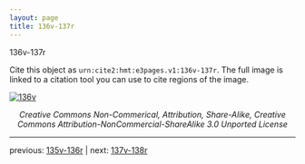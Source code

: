 ```yaml
---
layout: page
title: 136v-137r
---
```


136v-137r

Cite this object as `urn:cite2:hmt:e3pages.v1:136v-137r`. The full image is linked to a citation tool you can use to cite regions of the image.

[![136v](http://www.homermultitext.org/iipsrv?IIIF=/project/homer/pyramidal/deepzoom/hmt/e3bifolio/v1/E3_136v_137r.tif/full/800,/0/default.jpg)](http://www.homermultitext.org/ict2/?urn=urn:cite2:hmt:e3bifolio.v1:E3_136v_137r) 

<p style="text-align: center; font-style: italic;">Creative Commons Non-Commerical, Attribution, Share-Alike, Creative Commons Attribution-NonCommercial-ShareAlike 3.0 Unported License</p>

---

previous: [135v-136r](../135v-136r/) | next: [137v-138r](../137v-138r/)